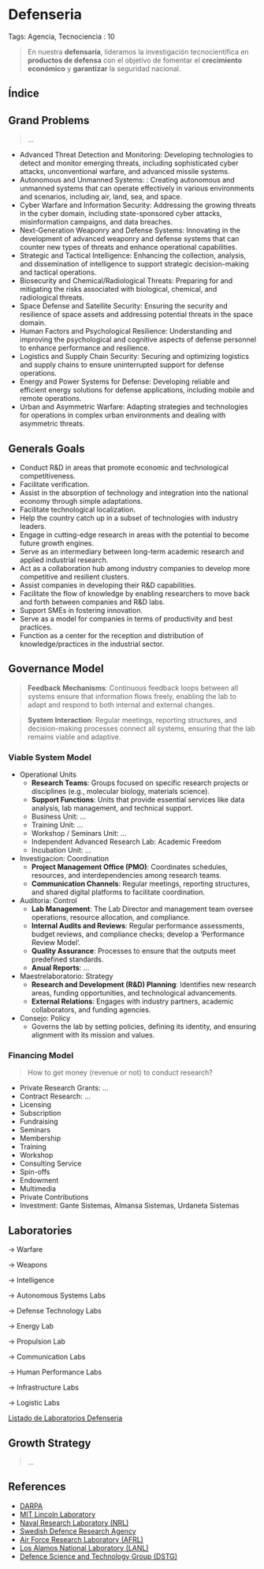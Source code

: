# Defenseria

Tags: Agencia, Tecnociencia
: 10

> En nuestra **defensaría**, lideramos la investigación tecnocientífica en **productos de defensa** con el objetivo de fomentar el **crecimiento económico** y **garantizar** la seguridad nacional.
> 

## Índice

## Grand Problems

> …
> 
- Advanced Threat Detection and Monitoring: Developing technologies to detect and monitor emerging threats, including sophisticated cyber attacks, unconventional warfare, and advanced missile systems.
- Autonomous and Unmanned Systems: : Creating autonomous and unmanned systems that can operate effectively in various environments and scenarios, including air, land, sea, and space.
- Cyber Warfare and Information Security: Addressing the growing threats in the cyber domain, including state-sponsored cyber attacks, misinformation campaigns, and data breaches.
- Next-Generation Weaponry and Defense Systems:  Innovating in the development of advanced weaponry and defense systems that can counter new types of threats and enhance operational capabilities.
- Strategic and Tactical Intelligence: Enhancing the collection, analysis, and dissemination of intelligence to support strategic decision-making and tactical operations.
- Biosecurity and Chemical/Radiological Threats:  Preparing for and mitigating the risks associated with biological, chemical, and radiological threats.
- Space Defense and Satellite Security: Ensuring the security and resilience of space assets and addressing potential threats in the space domain.
- Human Factors and Psychological Resilience: Understanding and improving the psychological and cognitive aspects of defense personnel to enhance performance and resilience.
- Logistics and Supply Chain Security:  Securing and optimizing logistics and supply chains to ensure uninterrupted support for defense operations.
- Energy and Power Systems for Defense: Developing reliable and efficient energy solutions for defense applications, including mobile and remote operations.
- Urban and Asymmetric Warfare: Adapting strategies and technologies for operations in complex urban environments and dealing with asymmetric threats.

## Generals Goals

- Conduct R&D in areas that promote economic and technological competitiveness.
- Facilitate verification.
- Assist in the absorption of technology and integration into the national economy through simple adaptations.
- Facilitate technological localization.
- Help the country catch up in a subset of technologies with industry leaders.
- Engage in cutting-edge research in areas with the potential to become future growth engines.
- Serve as an intermediary between long-term academic research and applied industrial research.
- Act as a collaboration hub among industry companies to develop more competitive and resilient clusters.
- Assist companies in developing their R&D capabilities.
- Facilitate the flow of knowledge by enabling researchers to move back and forth between companies and R&D labs.
- Support SMEs in fostering innovation.
- Serve as a model for companies in terms of productivity and best practices.
- Function as a center for the reception and distribution of knowledge/practices in the industrial sector.

## **Governance Model**

> **Feedback Mechanisms**: Continuous feedback loops between all systems ensure that information flows freely, enabling the lab to adapt and respond to both internal and external changes.
> 

> **System Interaction**: Regular meetings, reporting structures, and decision-making processes connect all systems, ensuring that the lab remains viable and adaptive.
> 

### Viable System Model

- Operational Units
    - **Research Teams**: Groups focused on specific research projects or disciplines (e.g., molecular biology, materials science).
    - **Support Functions**: Units that provide essential services like data analysis, lab management, and technical support.
    - Business Unit: …
    - Training Unit: …
    - Workshop / Seminars Unit: …
    - Independent Advanced Research Lab: Academic Freedom
    - Incubation Unit: …
- Investigacion: Coordination
    - **Project Management Office (PMO)**: Coordinates schedules, resources, and interdependencies among research teams.
    - **Communication Channels**: Regular meetings, reporting structures, and shared digital platforms to facilitate coordination.
- Auditoria: Control
    - **Lab Management**: The Lab Director and management team oversee operations, resource allocation, and compliance.
    - **Internal Audits and Reviews**: Regular performance assessments, budget reviews, and compliance checks; develop a ‘Performance Review Model‘.
    - **Quality Assurance**: Processes to ensure that the outputs meet predefined standards.
    - **Anual Reports**: …
- Maestrelaboratorio: Strategy
    - **Research and Development (R&D) Planning**: Identifies new research areas, funding opportunities, and technological advancements.
    - **External Relations**: Engages with industry partners, academic collaborators, and funding agencies.
- Consejo: Policy
    - Governs the lab by setting policies, defining its identity, and ensuring alignment with its mission and values.

### Financing Model

> How to get money (revenue  or not) to conduct research?
> 
- Private Research Grants: …
- Contract Research: …
- Licensing
- Subscription
- Fundraising
- Seminars
- Membership
- Training
- Workshop
- Consulting Service
- Spin-offs
- Endowment
- Multimedia
- Private Contributions
- Investment:  Gante Sistemas,  Almansa Sistemas, Urdaneta Sistemas

## Laboratories

→ Warfare

→ Weapons

→ Intelligence

→ Autonomous Systems Labs

→ Defense Technology Labs

→ Energy Lab

→ Propulsion Lab

→ Communication Labs

→ Human Performance Labs

→ Infrastructure Labs

→ Logistic Labs

[Listado de Laboratorios Defenseria](Defenseria%2015e55b17ad9841c182b7e06d86e85592/Listado%20de%20Laboratorios%20Defenseria%20bd9d7d3448a04421ae834059545c6504.csv)

## Growth Strategy

> …
> 

## References

- [DARPA](https://www.darpa.mil/)
- [MIT Lincoln Laboratory](https://www.ll.mit.edu/)
- [Naval Research Laboratory (NRL)](https://www.nrl.navy.mil/)
- [Swedish Defence Research Agency](https://www.foi.se/en/foi.html)
- [Air Force Research Laboratory (AFRL)](https://www.afrl.af.mil/)
- [Los Alamos National Laboratory (LANL)](https://science-innovation.lanl.gov/)
- [Defence Science and Technology Group (DSTG)](https://www.dst.defence.gov.au/)